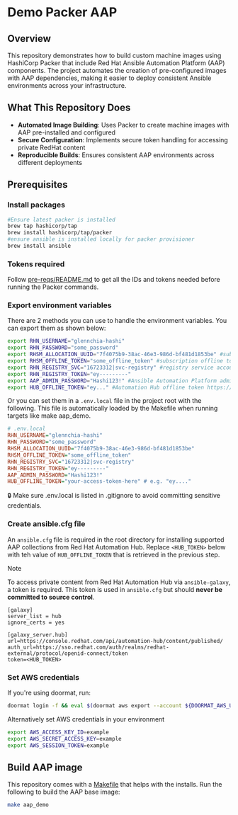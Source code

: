 # Demo Packer AAP

## Overview

This repository demonstrates how to build custom machine images using HashiCorp Packer that include Red Hat Ansible Automation Platform (AAP) components. The project automates the creation of pre-configured images with AAP dependencies, making it easier to deploy consistent Ansible environments across your infrastructure.

## What This Repository Does

- **Automated Image Building**: Uses Packer to create machine images with AAP pre-installed and configured
- **Secure Configuration**: Implements secure token handling for accessing private RedHat content
- **Reproducible Builds**: Ensures consistent AAP environments across different deployments

## Prerequisites

### Install packages

```bash
#Ensure latest packer is installed
brew tap hashicorp/tap
brew install hashicorp/tap/packer
#ensure ansible is installed locally for packer provisioner
brew install ansible
```

### Tokens required

Follow [pre-reqs/README.md](./pre-reqs/README.md) to get all the IDs and tokens needed before running the Packer commands.

### Export environment variables

There are 2 methods you can use to handle the environment variables. You can export them as shown below:

```bash
export RHN_USERNAME="glennchia-hashi"
export RHN_PASSWORD="some_password"
export RHSM_ALLOCATION_UUID="7f4075b9-38ac-46e3-986d-bf481d1853be" #subscription allocation uuid https://access.redhat.com/management/subscription_allocations
export RHSM_OFFLINE_TOKEN="some_offline_token" #subscription offline token https://access.redhat.com/management/api expires with 30 days inactivity
export RHN_REGISTRY_SVC="16723312|svc-registry" #registry service account https://access.redhat.com/terms-based-registry/
export RHN_REGISTRY_TOKEN="ey---------"
export AAP_ADMIN_PASSWORD="Hashi123!" #Ansible Automation Platform admin password. Set your own password.
export HUB_OFFLINE_TOKEN="ey..." #Automation Hub offline token https://console.redhat.com/ansible/automation-hub/token
```

Or you can set them in a `.env.local` file in the project root with the following. This file is automatically loaded by the Makefile when running targets like make aap_demo.

```ini
# .env.local
RHN_USERNAME="glennchia-hashi"
RHN_PASSWORD="some_password"
RHSM_ALLOCATION_UUID="7f4075b9-38ac-46e3-986d-bf481d1853be"
RHSM_OFFLINE_TOKEN="some_offline_token"
RHN_REGISTRY_SVC="16723312|svc-registry"
RHN_REGISTRY_TOKEN="ey---------"
AAP_ADMIN_PASSWORD="Hashi123!"
HUB_OFFLINE_TOKEN="your-access-token-here" # e.g. "ey...."
```

🔒 Make sure .env.local is listed in .gitignore to avoid committing sensitive credentials.

### Create ansible.cfg file

An `ansible.cfg` file is required in the root directory for installing supported AAP collections from Red Hat Automation Hub. Replace `<HUB_TOKEN>` below with teh value of `HUB_OFFLINE_TOKEN` that is retrieved in the previous step.

> [!NOTE]
> To access private content from Red Hat Automation Hub via `ansible-galaxy`, a token is required. This token is used in `ansible.cfg` but should **never be committed to source control**.

```
[galaxy]
server_list = hub
ignore_certs = yes

[galaxy_server.hub]
url=https://console.redhat.com/api/automation-hub/content/published/
auth_url=https://sso.redhat.com/auth/realms/redhat-external/protocol/openid-connect/token
token=<HUB_TOKEN>
```

### Set AWS credentials

If you're using doormat, run:

```bash
doormat login -f && eval $(doormat aws export --account ${DOORMAT_AWS_USER})
```

Alternatively set AWS credentials in your environment

```bash
export AWS_ACCESS_KEY_ID=example
export AWS_SECRET_ACCESS_KEY=example
export AWS_SESSION_TOKEN=example
```

## Build AAP image

This repository comes with a [Makefile](./Makefile) that helps with the installs. Run the following to build the AAP base image:

```bash
make aap_demo
```
